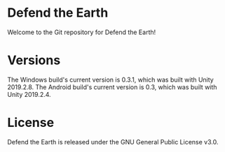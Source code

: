 # Defend the Earth
Welcome to the Git repository for Defend the Earth!

# Versions
The Windows build's current version is 0.3.1, which was built with Unity 2019.2.8.
The Android build's current version is 0.3, which was built with Unity 2019.2.4.

# License
Defend the Earth is released under the GNU General Public License v3.0.
